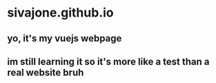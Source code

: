 # sivajone.github.io

## yo, it's my vuejs webpage
## im still learning it so it's more like a test than a real website bruh
